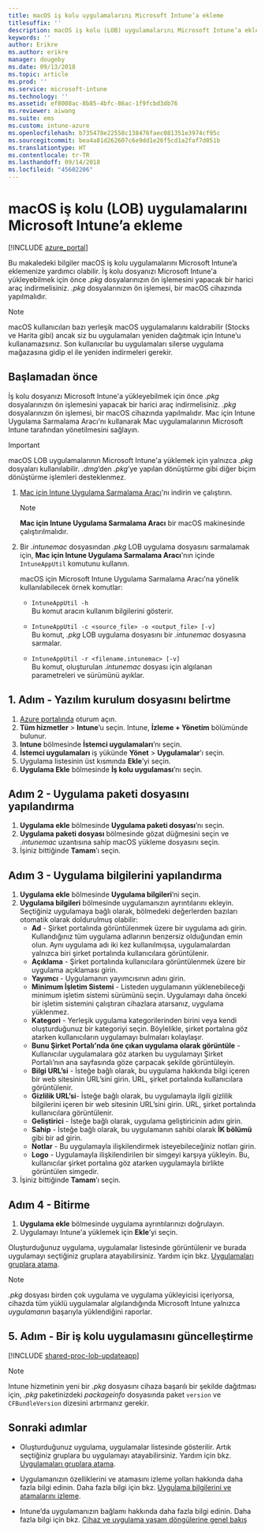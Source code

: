 ```yaml
---
title: macOS iş kolu uygulamalarını Microsoft Intune’a ekleme
titlesuffix: ''
description: macOS iş kolu (LOB) uygulamalarını Microsoft Intune’a eklemeyi öğrenin.
keywords: ''
author: Erikre
ms.author: erikre
manager: dougeby
ms.date: 09/13/2018
ms.topic: article
ms.prod: ''
ms.service: microsoft-intune
ms.technology: ''
ms.assetid: ef8008ac-8b85-4bfc-86ac-1f9fcbd3db76
ms.reviewer: aiwang
ms.suite: ems
ms.custom: intune-azure
ms.openlocfilehash: b735478e22558c138476faec081351e3974cf95c
ms.sourcegitcommit: bea4a81d262607c6e9dd1e26f5cd1a2faf7d051b
ms.translationtype: HT
ms.contentlocale: tr-TR
ms.lasthandoff: 09/14/2018
ms.locfileid: "45602206"
---
```

# <a name="how-to-add-macos-line-of-business-lob-apps-to-microsoft-intune"></a>macOS iş kolu (LOB) uygulamalarını Microsoft Intune’a ekleme

[!INCLUDE [azure_portal](./includes/azure_portal.md)]

Bu makaledeki bilgiler macOS iş kolu uygulamalarını Microsoft Intune’a eklemenize yardımcı olabilir. İş kolu dosyanızı Microsoft Intune'a yükleyebilmek için önce *.pkg* dosyalarınızın ön işlemesini yapacak bir harici araç indirmelisiniz. *.pkg* dosyalarınızın ön işlemesi, bir macOS cihazında yapılmalıdır.

> [!NOTE]
> macOS kullanıcıları bazı yerleşik macOS uygulamalarını kaldırabilir (Stocks ve Harita gibi) ancak siz bu uygulamaları yeniden dağıtmak için Intune’u kullanamazsınız. Son kullanıcılar bu uygulamaları silerse uygulama mağazasına gidip el ile yeniden indirmeleri gerekir.

## <a name="before-your-start"></a>Başlamadan önce

İş kolu dosyanızı Microsoft Intune'a yükleyebilmek için önce *.pkg* dosyalarınızın ön işlemesini yapacak bir harici araç indirmelisiniz. *.pkg* dosyalarınızın ön işlemesi, bir macOS cihazında yapılmalıdır. Mac için Intune Uygulama Sarmalama Aracı'nı kullanarak Mac uygulamalarının Microsoft Intune tarafından yönetilmesini sağlayın.

> [!IMPORTANT]
> macOS LOB uygulamalarının Microsoft Intune'a yüklemek için yalnızca *.pkg* dosyaları kullanılabilir. *.dmg*’den *.pkg*’ye yapılan dönüştürme gibi diğer biçim dönüştürme işlemleri desteklenmez.

1. [Mac için Intune Uygulama Sarmalama Aracı](https://github.com/msintuneappsdk/intune-app-wrapping-tool-mac)'nı indirin ve çalıştırın.

    > [!NOTE]
    > **Mac için Intune Uygulama Sarmalama Aracı** bir macOS makinesinde çalıştırılmalıdır.

2. Bir *.intunemac* dosyasından *.pkg* LOB uygulama dosyasını sarmalamak için, **Mac için Intune Uygulama Sarmalama Aracı**'nın içinde `IntuneAppUtil` komutunu kullanın.<br>

    macOS için Microsoft Intune Uygulama Sarmalama Aracı'na yönelik kullanılabilecek örnek komutlar:
    
    - `IntuneAppUtil -h`<br>
    Bu komut aracın kullanım bilgilerini gösterir.
    
    - `IntuneAppUtil -c <source_file> -o <output_file> [-v]`<br>
    Bu komut, *.pkg* LOB uygulama dosyasını bir *.intunemac* dosyasına sarmalar.
    
    - `IntuneAppUtil -r <filename.intunemac> [-v]`<br>
    Bu komut, oluşturulan *.intunemac* dosyası için algılanan parametreleri ve sürümünü ayıklar.

## <a name="step-1---specify-the-software-setup-file"></a>1. Adım - Yazılım kurulum dosyasını belirtme

1. [Azure portalında](https://portal.azure.com) oturum açın.
2. **Tüm hizmetler** > **Intune**’u seçin. Intune, **İzleme + Yönetim** bölümünde bulunur.
3. **Intune** bölmesinde **İstemci uygulamaları**’nı seçin.
4. **İstemci uygulamaları** iş yükünde **Yönet** > **Uygulamalar**’ı seçin.
5. Uygulama listesinin üst kısmında **Ekle**’yi seçin.
6. **Uygulama Ekle** bölmesinde **İş kolu uygulaması**’nı seçin.

## <a name="step-2---configure-the-app-package-file"></a>Adım 2 - Uygulama paketi dosyasını yapılandırma

1. **Uygulama ekle** bölmesinde **Uygulama paketi dosyası**’nı seçin.
2. **Uygulama paketi dosyası** bölmesinde gözat düğmesini seçin ve *.intunemac* uzantısına sahip macOS yükleme dosyasını seçin.
3. İşiniz bittiğinde **Tamam**’ı seçin.


## <a name="step-3---configure-app-information"></a>Adım 3 - Uygulama bilgilerini yapılandırma

1. **Uygulama ekle** bölmesinde **Uygulama bilgileri**’ni seçin.
2. **Uygulama bilgileri** bölmesinde uygulamanızın ayrıntılarını ekleyin. Seçtiğiniz uygulamaya bağlı olarak, bölmedeki değerlerden bazıları otomatik olarak doldurulmuş olabilir:
    - **Ad** - Şirket portalında görüntülenmek üzere bir uygulama adı girin. Kullandığınız tüm uygulama adlarının benzersiz olduğundan emin olun. Aynı uygulama adı iki kez kullanılmışsa, uygulamalardan yalnızca biri şirket portalında kullanıcılara görüntülenir.
    - **Açıklama** - Şirket portalında kullanıcılara görüntülenmek üzere bir uygulama açıklaması girin.
    - **Yayımcı** - Uygulamanın yayımcısının adını girin.
    - **Minimum İşletim Sistemi** - Listeden uygulamanın yüklenebileceği minimum işletim sistemi sürümünü seçin. Uygulamayı daha önceki bir işletim sistemini çalıştıran cihazlara atarsanız, uygulama yüklenmez.
    - **Kategori** - Yerleşik uygulama kategorilerinden birini veya kendi oluşturduğunuz bir kategoriyi seçin. Böylelikle, şirket portalına göz atarken kullanıcıların uygulamayı bulmaları kolaylaşır.
    - **Bunu Şirket Portalı'nda öne çıkan uygulama olarak görüntüle** - Kullanıcılar uygulamalara göz atarken bu uygulamayı Şirket Portalı’nın ana sayfasında göze çarpacak şekilde görüntüleyin.
    - **Bilgi URL’si** - İsteğe bağlı olarak, bu uygulama hakkında bilgi içeren bir web sitesinin URL’sini girin. URL, şirket portalında kullanıcılara görüntülenir.
    - **Gizlilik URL’si**- İsteğe bağlı olarak, bu uygulamayla ilgili gizlilik bilgilerini içeren bir web sitesinin URL’sini girin. URL, şirket portalında kullanıcılara görüntülenir.
    - **Geliştirici** - İsteğe bağlı olarak, uygulama geliştiricinin adını girin.
    - **Sahip** - İsteğe bağlı olarak, bu uygulamanın sahibi olarak **İK bölümü** gibi bir ad girin.
    - **Notlar** - Bu uygulamayla ilişkilendirmek isteyebileceğiniz notları girin.
    - **Logo** - Uygulamayla ilişkilendirilen bir simgeyi karşıya yükleyin. Bu, kullanıcılar şirket portalına göz atarken uygulamayla birlikte görüntülen simgedir.
3. İşiniz bittiğinde **Tamam**’ı seçin.

## <a name="step-4---finish-up"></a>Adım 4 - Bitirme

1. **Uygulama ekle** bölmesinde uygulama ayrıntılarınızı doğrulayın.
2. Uygulamayı Intune'a yüklemek için **Ekle**’yi seçin.

Oluşturduğunuz uygulama, uygulamalar listesinde görüntülenir ve burada uygulamayı seçtiğiniz gruplara atayabilirsiniz. Yardım için bkz. [Uygulamaları gruplara atama](apps-deploy.md).

> [!NOTE]
> *.pkg* dosyası birden çok uygulama ve uygulama yükleyicisi içeriyorsa, cihazda tüm yüklü uygulamalar algılandığında Microsoft Intune yalnızca *uygulamanın* başarıyla yüklendiğini raporlar.

## <a name="step-5---update-a-line-of-business-app"></a>5. Adım - Bir iş kolu uygulamasını güncelleştirme

[!INCLUDE [shared-proc-lob-updateapp](./includes/shared-proc-lob-updateapp.md)]

> [!NOTE]
> Intune hizmetinin yeni bir *.pkg* dosyasını cihaza başarılı bir şekilde dağıtması için, *.pkg* paketinizdeki *packageinfo* dosyasında paket `version` ve `CFBundleVersion` dizesini artırmanız gerekir.

## <a name="next-steps"></a>Sonraki adımlar

- Oluşturduğunuz uygulama, uygulamalar listesinde gösterilir. Artık seçtiğiniz gruplara bu uygulamayı atayabilirsiniz. Yardım için bkz. [Uygulamaları gruplara atama](apps-deploy.md).

- Uygulamanızın özelliklerini ve atamasını izleme yolları hakkında daha fazla bilgi edinin. Daha fazla bilgi için bkz. [Uygulama bilgilerini ve atamalarını izleme](apps-monitor.md).

- Intune’da uygulamanızın bağlamı hakkında daha fazla bilgi edinin. Daha fazla bilgi için bkz. [Cihaz ve uygulama yaşam döngülerine genel bakış](introduction-device-app-lifecycles.md)
